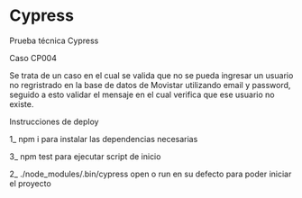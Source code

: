 # Cypress
Prueba técnica Cypress

Caso CP004

Se trata de un caso en el cual se valida que no se pueda ingresar un usuario no regristrado en la base de datos de Movistar utilizando email y password, seguido a esto validar el mensaje en el cual verifica que ese usuario no existe.

Instrucciones de deploy

1_ npm i para instalar las dependencias necesarias

3_ npm test para ejecutar script de inicio

2_ ./node_modules/.bin/cypress open o run en su defecto para poder iniciar el proyecto
